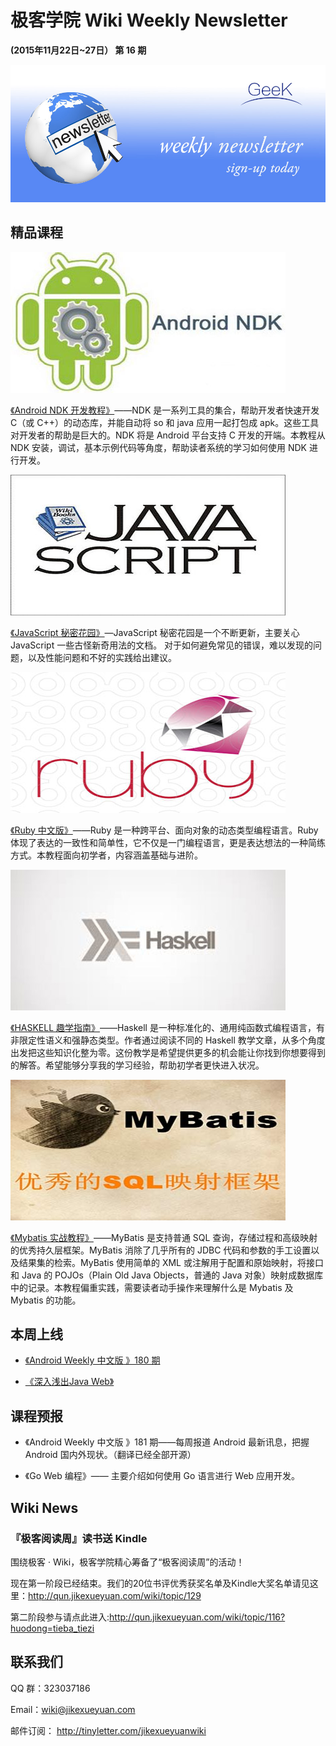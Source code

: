 # 极客学院 Wiki Weekly Newsletter 
 
**(2015年11月22日~27日） 第 16 期**                                                 

![newsletterlogo](images/newsletter-banner.jpg) 

## 精品课程

![](images/ndk.jpg)

[《Android NDK 开发教程》](http://wiki.jikexueyuan.com/project/android-ndk-development-tutorial/)——NDK 是一系列工具的集合，帮助开发者快速开发 C（或 C++）的动态库，并能自动将 so 和 java 应用一起打包成 apk。这些工具对开发者的帮助是巨大的。NDK 将是 Android 平台支持 C 开发的开端。本教程从 NDK 安装，调试，基本示例代码等角度，帮助读者系统的学习如何使用 NDK 进行开发。

![](images/javascript-garden.jpg)

[《JavaScript 秘密花园》](http://wiki.jikexueyuan.com/project/javascript-garden/)—JavaScript 秘密花园是一个不断更新，主要关心 JavaScript 一些古怪新奇用法的文档。 对于如何避免常见的错误，难以发现的问题，以及性能问题和不好的实践给出建议。

![](images/ruby.jpg)

[《Ruby 中文版》](http://wiki.jikexueyuan.com/project/ruby/)——Ruby 是一种跨平台、面向对象的动态类型编程语言。Ruby 体现了表达的一致性和简单性，它不仅是一门编程语言，更是表达想法的一种简练方式。本教程面向初学者，内容涵盖基础与进阶。

![](images/haskell.jpg)

[《HASKELL 趣学指南》](http://wiki.jikexueyuan.com/project/haskell-guide/)——Haskell 是一种标准化的、通用纯函数式编程语言，有非限定性语义和强静态类型。作者通过阅读不同的 Haskell 教学文章，从多个角度出发把这些知识化整为零。这份教学是希望提供更多的机会能让你找到你想要得到的解答。希望能够分享我的学习经验，帮助初学者更快进入状况。

![](images/mybatis.jpg)

[《Mybatis 实战教程》](http://wiki.jikexueyuan.com/project/mybatis-in-action/)——MyBatis 是支持普通 SQL 查询，存储过程和高级映射的优秀持久层框架。MyBatis 消除了几乎所有的 JDBC 代码和参数的手工设置以及结果集的检索。MyBatis 使用简单的 XML 或注解用于配置和原始映射，将接口和 Java 的 POJOs（Plain Old Java Objects，普通的 Java 对象）映射成数据库中的记录。本教程偏重实践，需要读者动手操作来理解什么是 Mybatis 及 Mybatis 的功能。

## 本周上线

- [《Android Weekly 中文版 》180 期](http://wiki.jikexueyuan.com/project/android-weekly/issue-180/index.html)

- [《深入浅出Java Web》](http://wiki.jikexueyuan.com/project/java-web/)

## 课程预报

- 《Android Weekly 中文版 》181 期——每周报道 Android 最新讯息，把握 Android 国内外现状。（翻译已经全部开源）

- 《Go Web 编程》—— 主要介绍如何使用 Go 语言进行 Web 应用开发。

## Wiki News

### 『极客阅读周』读书送 Kindle

围绕极客 · Wiki，极客学院精心筹备了“极客阅读周”的活动！

现在第一阶段已经结束。我们的20位书评优秀获奖名单及Kindle大奖名单请见这里：<http://qun.jikexueyuan.com/wiki/topic/129>

第二阶段参与请点此进入:<http://qun.jikexueyuan.com/wiki/topic/116?huodong=tieba_tiezi>

## 联系我们

QQ 群：323037186

Email：wiki@jikexueyuan.com

邮件订阅： <http://tinyletter.com/jikexueyuanwiki>

